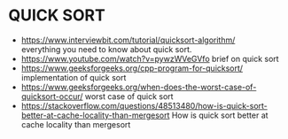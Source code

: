 # QUICK SORT

- https://www.interviewbit.com/tutorial/quicksort-algorithm/<br>
  everything you need to know about quick sort.
- https://www.youtube.com/watch?v=pywzWVeGVfo
  brief on quick sort
- https://www.geeksforgeeks.org/cpp-program-for-quicksort/
  implementation of quick sort
 - https://www.geeksforgeeks.org/when-does-the-worst-case-of-quicksort-occur/
   worst case of quick sort
 - https://stackoverflow.com/questions/48513480/how-is-quick-sort-better-at-cache-locality-than-mergesort
   How is quick sort better at cache locality than mergesort 
